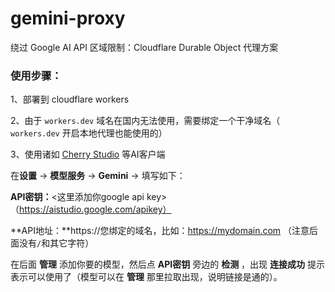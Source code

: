 # gemini-proxy

绕过 Google AI API 区域限制：Cloudflare Durable Object 代理方案

### 使用步骤：

1、部署到 cloudflare workers

2、由于 `workers.dev` 域名在国内无法使用，需要绑定一个干净域名（ `workers.dev` 开启本地代理也能使用的）

3、使用诸如 [Cherry Studio](https://github.com/CherryHQ/cherry-studio) 等AI客户端

在**设置** -> **模型服务** -> **Gemini** -> 填写如下：

**API密钥：**<这里添加你google api key> （https://aistudio.google.com/apikey）

**API地址：**https://您绑定的域名，比如：https://mydomain.com （注意后面没有`/`和其它字符）


在后面 **管理** 添加你要的模型，然后点 **API密钥** 旁边的 **检测** ，出现 **连接成功** 提示表示可以使用了（模型可以在 **管理** 那里拉取出现，说明链接是通的）。

